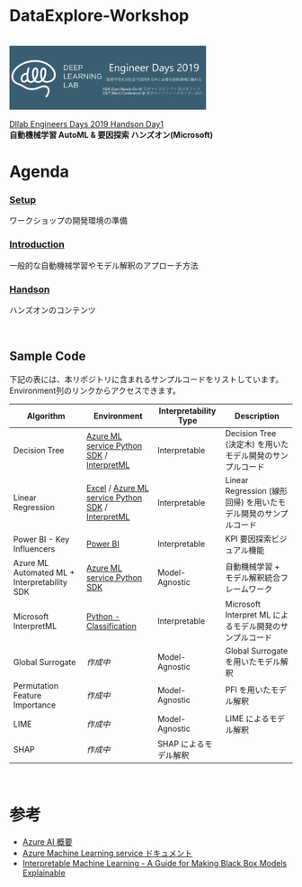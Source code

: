 # DataExplore-Workshop
<br/>

<img src="docs/images/dllab.png" width=350>


[Dllab Engineers Days 2019 Handson Day1](https://dllab.connpass.com/event/144595/)   
**自動機械学習 AutoML & 要因探索 ハンズオン(Microsoft)**



# Agenda
### [Setup](./Setup.md)
ワークショップの開発環境の準備

### [Introduction](./Introduction.md)
一般的な自動機械学習やモデル解釈のアプローチ方法

### [Handson](./Handson.md)
ハンズオンのコンテンツ

<br/>

## Sample Code

下記の表には、本リポジトリに含まれるサンプルコードをリストしています。Environment列のリンクからアクセスできます。

| Algorithm | Environment | Interpretability Type | Description | 
| --- | --- | --- | --- |
| Decision Tree | [Azure ML service Python SDK](Sample/Decision-Tree/FactoryQC-azureml-sklearn-DT.ipynb) / [InterpretML](Sample/Decision-Tree/FactoryQC-InterpretML-DT.ipynb)| Interpretable | Decision Tree (決定木) を用いたモデル開発のサンプルコード| 
| Linear Regression | [Excel](Sample/Linear-Regression/linear-regression.xlsx) / [Azure ML service Python SDK](Sample/Linear-Regression/diabetes-azureml-sklearn-LR.ipynb) / [InterpretML](Sample/Linear-Regression/diabetes-InterpretML-LR.ipynb) | Interpretable | Linear Regression (線形回帰) を用いたモデル開発のサンプルコード| 
| Power BI - Key Influencers | [Power BI](Sample/Key-Influencers/titanic-sample.pbix) | Interpretable| KPI 要因探索ビジュアル機能 |
| Azure ML Automated ML + Interpretability SDK | [Azure ML service Python SDK](Sample/Automated-Machine-Learning) | Model-Agnostic | 自動機械学習 + モデル解釈統合フレームワーク| 
| Microsoft InterpretML | [Python - Classification](Sample/Interpret/FactoryQC-InterpretML-classification.ipynb) | Interpretable | Microsoft Interpret ML によるモデル開発のサンプルコード| 
| Global Surrogate | _作成中_<!--[Python](Sample/Global-Surrogate)--> | Model-Agnostic | Global Surrogate を用いたモデル解釈| 
| Permutation Feature Importance |_作成中_<!--[Python](Sample/PFI)--> | Model-Agnostic | PFI を用いたモデル解釈| 
| LIME | _作成中_<!--[Python](Sample/LIME)--> | Model-Agnostic | LIME によるモデル解釈| 
| SHAP | _作成中_<!--[Python](Sample/SHAP)--> | SHAP によるモデル解釈|


<br/>


# 参考
- [Azure AI 概要](https://azure.microsoft.com/ja-jp/overview/ai-platform/#machine-learning)
- [Azure Machine Learning service ドキュメント](https://docs.microsoft.com/ja-JP/azure/machine-learning/)
- [Interpretable Machine Learning - A Guide for Making Black Box Models Explainable](https://christophm.github.io/interpretable-ml-book/)